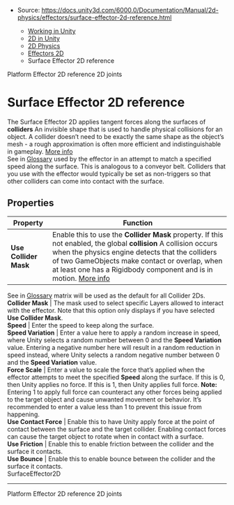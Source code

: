 * Source: https://docs.unity3d.com/6000.0/Documentation/Manual/2d-physics/effectors/surface-effector-2d-reference.html

  * [Working in Unity](https://docs.unity3d.com/6000.0/Documentation/Manual/working-in-unity.html)
  * [2D in Unity](https://docs.unity3d.com/6000.0/Documentation/Manual/Unity2D.html)
  * [2D Physics](https://docs.unity3d.com/6000.0/Documentation/Manual/2d-physics/2d-physics.html)
  * [Effectors 2D](https://docs.unity3d.com/6000.0/Documentation/Manual/2d-physics/effectors/effectors-2d-landing.html)
  * Surface Effector 2D reference


[](https://docs.unity3d.com/6000.0/Documentation/Manual/2d-physics/effectors/platform-effector-2d-reference.html)
Platform Effector 2D reference
[](https://docs.unity3d.com/6000.0/Documentation/Manual/2d-physics/joints/2d-joints-landing.html)
2D joints
# Surface Effector 2D reference
The Surface Effector 2D applies tangent forces along the surfaces of **colliders** An invisible shape that is used to handle physical collisions for an object. A collider doesn’t need to be exactly the same shape as the object’s mesh - a rough approximation is often more efficient and indistinguishable in gameplay. [More info](https://docs.unity3d.com/6000.0/Documentation/Manual/CollidersOverview.html)  
See in [Glossary](https://docs.unity3d.com/6000.0/Documentation/Manual/Glossary.html#Collider) used by the effector in an attempt to match a specified speed along the surface. This is analogous to a conveyor belt.
Colliders that you use with the effector would typically be set as non-triggers so that other colliders can come into contact with the surface.
## Properties
**Property** | **Function**  
---|---  
**Use Collider Mask** | Enable this to use the **Collider Mask** property. If this not enabled, the global **collision** A collision occurs when the physics engine detects that the colliders of two GameObjects make contact or overlap, when at least one has a Rigidbody component and is in motion. [More info](https://docs.unity3d.com/6000.0/Documentation/Manual/CollidersOverview.html)  
See in [Glossary](https://docs.unity3d.com/6000.0/Documentation/Manual/Glossary.html#Collision) matrix will be used as the default for all Collider 2Ds.  
**Collider Mask** | The mask used to select specific Layers allowed to interact with the effector. Note that this option only displays if you have selected **Use Collider Mask**.  
**Speed** | Enter the speed to keep along the surface.  
**Speed Variation** | Enter a value here to apply a random increase in speed, where Unity selects a random number between 0 and the **Speed Variation** value. Entering a negative number here will result in a random reduction in speed instead, where Unity selects a random negative number between 0 and the **Speed Variation** value.  
**Force Scale** | Enter a value to scale the force that’s applied when the effector attempts to meet the specified **Speed** along the surface. If this is 0, then Unity applies no force. If this is 1, then Unity applies full force. **Note:** Entering 1 to apply full force can counteract any other forces being applied to the target object and cause unwanted movement or behavior. It’s recommended to enter a value less than 1 to prevent this issue from happening.  
**Use Contact Force** | Enable this to have Unity apply force at the point of contact between the surface and the target collider. Enabling contact forces can cause the target object to rotate when in contact with a surface.  
**Use Friction** | Enable this to enable friction between the collider and the surface it contacts.  
**Use Bounce** | Enable this to enable bounce between the collider and the surface it contacts.  
SurfaceEffector2D
* * *
[](https://docs.unity3d.com/6000.0/Documentation/Manual/2d-physics/effectors/platform-effector-2d-reference.html)
Platform Effector 2D reference
[](https://docs.unity3d.com/6000.0/Documentation/Manual/2d-physics/joints/2d-joints-landing.html)
2D joints
